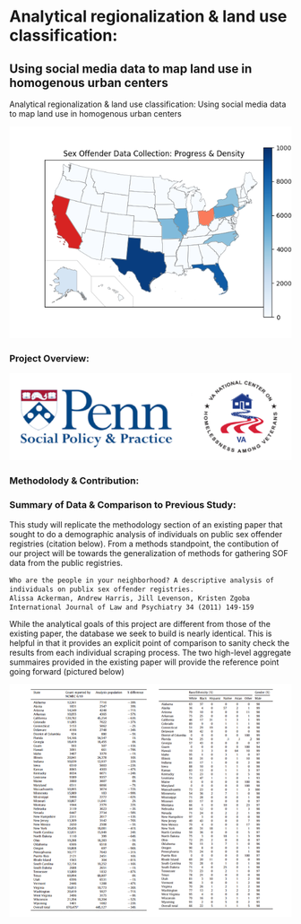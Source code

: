 # Analytical regionalization & land use classification:
## Using social media data to map land use in homogenous urban centers


Analytical regionalization & land use classification: 
Using social media data to map land use in homogenous urban centers


![alt text](https://github.com/emmettFC/selected-projects/blob/master/VAproject/admin/assets/jan24-states-progress-map.png)

### Project Overview: 


![alt text](https://github.com/emmettFC/selected-projects/blob/master/VAproject/admin/assets/project-partners-git.png)

### Methodolody & Contribution: 


### Summary of Data & Comparison to Previous Study: 

This study will replicate the methodology section of an existing paper that sought to do a demographic analysis of individuals on public sex offender registries (citation below). From a methods standpoint, the contibution of our project will be towards the generalization of methods for gathering SOF data from the public registries.  

```
Who are the people in your neighborhood? A descriptive analysis of individuals on publix sex offender registries.
Alissa Ackerman, Andrew Harris, Jill Levenson, Kristen Zgoba
International Journal of Law and Psychiatry 34 (2011) 149-159
```

While the analytical goals of this project are different from those of the existing paper, the database we seek to build is nearly identical. This is helpful in that it provides an explicit point of comparison to sanity check the results from each individual scraping process. The two high-level aggregate summaires provided in the existing paper will provide the reference point going forward (pictured below)

![alt text](https://github.com/emmettFC/selected-projects/blob/master/VAproject/admin/assets/summary-tables-study-git.png)


